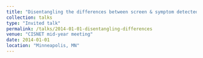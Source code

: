 ```yaml
---
title: "Disentangling the differences between screen & symptom detected cancers in SEER relative survival"
collection: talks
type: "Invited talk"
permalink: /talks/2014-01-01-disentangling-differences
venue: "CISNET mid-year meeting"
date: 2014-01-01
location: "Minneapolis, MN"
---
```

